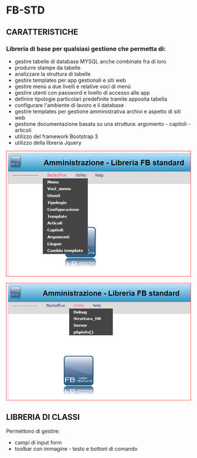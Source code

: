 # FB-STD
## CARATTERISTICHE
### Libreria di base per qualsiasi gestione che permetta di:
- gestire tabelle di database MYSQL anche combinate fra di loro
- produrre stampe da tabelle
- analizzare la struttura di tabelle 
- gestire templates per app gestionali e siti web
- gestire menù a due livelli e relative voci di menù
- gestire utenti con password e livello di accesso alle app
- definire tipologie particolari predefinite tramite apposita tabella
- configurare l'ambiente di lavoro e il database
- gestire templates per gestione amministrativa archivi e aspetto di siti web
- gestione documentazione basata su una struttura: argomento - capitoli - articoli
- utilizzo del framework Bootstrap 3
- utilizzo della libreria Jquery

![menu 1][2] 

[2]: tutorial/menu-1.PNG

![menu 2][1] 

[1]: tutorial/menu-2.PNG


## LIBRERIA DI CLASSI
Permettono di gestire:
- campi di input form
- toolbar con immagine - testo e bottoni di comando


